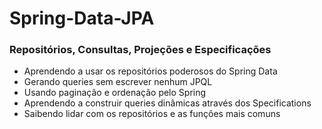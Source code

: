 # Spring-Data-JPA
### Repositórios, Consultas, Projeções e Especificações

* Aprendendo a usar os repositórios poderosos do Spring Data
* Gerando queries sem escrever nenhum JPQL
* Usando paginação e ordenação pelo Spring
* Aprendendo a construir queries dinâmicas através dos Specifications
* Saibendo lidar com os repositórios e as funções mais comuns
